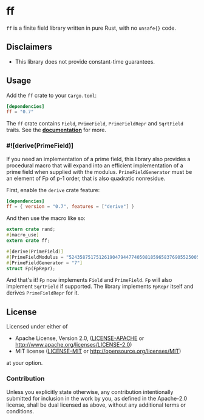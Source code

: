 # ff

`ff` is a finite field library written in pure Rust, with no `unsafe{}` code.

## Disclaimers

* This library does not provide constant-time guarantees.

## Usage

Add the `ff` crate to your `Cargo.toml`:

```toml
[dependencies]
ff = "0.7"
```

The `ff` crate contains `Field`, `PrimeField`, `PrimeFieldRepr` and `SqrtField` traits.
See the **[documentation](https://docs.rs/ff/)** for more.

### #![derive(PrimeField)]

If you need an implementation of a prime field, this library also provides a procedural
macro that will expand into an efficient implementation of a prime field when supplied
with the modulus. `PrimeFieldGenerator` must be an element of Fp of p-1 order, that is
also quadratic nonresidue.

First, enable the `derive` crate feature:

```toml
[dependencies]
ff = { version = "0.7", features = ["derive"] }
```

And then use the macro like so:

```rust
extern crate rand;
#[macro_use]
extern crate ff;

#[derive(PrimeField)]
#[PrimeFieldModulus = "52435875175126190479447740508185965837690552500527637822603658699938581184513"]
#[PrimeFieldGenerator = "7"]
struct Fp(FpRepr);
```

And that's it! `Fp` now implements `Field` and `PrimeField`. `Fp` will also implement
`SqrtField` if supported. The library implements `FpRepr` itself and derives
`PrimeFieldRepr` for it.

## License

Licensed under either of

 * Apache License, Version 2.0, ([LICENSE-APACHE](LICENSE-APACHE) or
   http://www.apache.org/licenses/LICENSE-2.0)
 * MIT license ([LICENSE-MIT](LICENSE-MIT) or http://opensource.org/licenses/MIT)

at your option.

### Contribution

Unless you explicitly state otherwise, any contribution intentionally
submitted for inclusion in the work by you, as defined in the Apache-2.0
license, shall be dual licensed as above, without any additional terms or
conditions.
